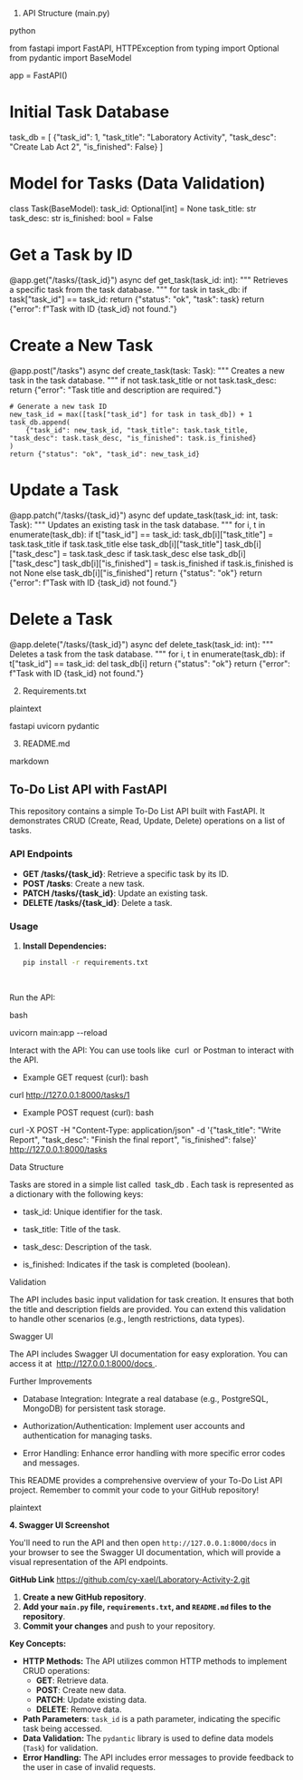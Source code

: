 
1.  API Structure (main.py)
 
python
  
from fastapi import FastAPI, HTTPException
from typing import Optional
from pydantic import BaseModel

app = FastAPI()

# Initial Task Database
task_db = [
    {"task_id": 1, "task_title": "Laboratory Activity", "task_desc": "Create Lab Act 2", "is_finished": False}
]

# Model for Tasks (Data Validation)
class Task(BaseModel):
    task_id: Optional[int] = None
    task_title: str
    task_desc: str
    is_finished: bool = False

# Get a Task by ID
@app.get("/tasks/{task_id}")
async def get_task(task_id: int):
    """
    Retrieves a specific task from the task database.
    """
    for task in task_db:
        if task["task_id"] == task_id:
            return {"status": "ok", "task": task}
    return {"error": f"Task with ID {task_id} not found."}

# Create a New Task
@app.post("/tasks")
async def create_task(task: Task):
    """
    Creates a new task in the task database.
    """
    if not task.task_title or not task.task_desc:
        return {"error": "Task title and description are required."}

    # Generate a new task ID
    new_task_id = max([task["task_id"] for task in task_db]) + 1
    task_db.append(
        {"task_id": new_task_id, "task_title": task.task_title, "task_desc": task.task_desc, "is_finished": task.is_finished}
    )
    return {"status": "ok", "task_id": new_task_id}

# Update a Task
@app.patch("/tasks/{task_id}")
async def update_task(task_id: int, task: Task):
    """
    Updates an existing task in the task database.
    """
    for i, t in enumerate(task_db):
        if t["task_id"] == task_id:
            task_db[i]["task_title"] = task.task_title if task.task_title else task_db[i]["task_title"]
            task_db[i]["task_desc"] = task.task_desc if task.task_desc else task_db[i]["task_desc"]
            task_db[i]["is_finished"] = task.is_finished if task.is_finished is not None else task_db[i]["is_finished"]
            return {"status": "ok"}
    return {"error": f"Task with ID {task_id} not found."}

# Delete a Task
@app.delete("/tasks/{task_id}")
async def delete_task(task_id: int):
    """
    Deletes a task from the task database.
    """
    for i, t in enumerate(task_db):
        if t["task_id"] == task_id:
            del task_db[i]
            return {"status": "ok"}
    return {"error": f"Task with ID {task_id} not found."}
 
 
2.  Requirements.txt
 
plaintext
  
fastapi
uvicorn
pydantic
 
 
3.  README.md
 
markdown
  
## To-Do List API with FastAPI

This repository contains a simple To-Do List API built with FastAPI. It demonstrates CRUD (Create, Read, Update, Delete) operations on a list of tasks.

### API Endpoints

* **GET /tasks/{task_id}**: Retrieve a specific task by its ID.
* **POST /tasks**: Create a new task.
* **PATCH /tasks/{task_id}**: Update an existing task.
* **DELETE /tasks/{task_id}**: Delete a task.

### Usage

1. **Install Dependencies:**
   ```bash
   pip install -r requirements.txt
 
 
Run the API:
 
bash
  
uvicorn main:app --reload
 
 
Interact with the API:
You can use tools like  curl  or Postman to interact with the API.
 
 
- Example GET request (curl):
bash
  
curl http://127.0.0.1:8000/tasks/1 
 
 
- Example POST request (curl):
bash
  
curl -X POST -H "Content-Type: application/json" -d '{"task_title": "Write Report", "task_desc": "Finish the final report", "is_finished": false}' http://127.0.0.1:8000/tasks
 
 
Data Structure
 
Tasks are stored in a simple list called  task_db . Each task is represented as a dictionary with the following keys:
 
- task_id: Unique identifier for the task.
 
- task_title: Title of the task.
 
- task_desc: Description of the task.
 
- is_finished: Indicates if the task is completed (boolean).
 
Validation
 
The API includes basic input validation for task creation. It ensures that both the title and description fields are provided. You can extend this validation to handle other scenarios (e.g., length restrictions, data types).
 
Swagger UI
 
The API includes Swagger UI documentation for easy exploration.  You can access it at  http://127.0.0.1:8000/docs .
 
Further Improvements
 
- Database Integration: Integrate a real database (e.g., PostgreSQL, MongoDB) for persistent task storage.
 
- Authorization/Authentication: Implement user accounts and authentication for managing tasks.
 
- Error Handling: Enhance error handling with more specific error codes and messages.
 
This README provides a comprehensive overview of your To-Do List API project. Remember to commit your code to your GitHub repository!
 
plaintext
  

**4.  Swagger UI Screenshot**

You'll need to run the API and then open `http://127.0.0.1:8000/docs` in your browser to see the Swagger UI documentation, which will provide a visual representation of the API endpoints.

**GitHub Link**
https://github.com/cy-xael/Laboratory-Activity-2.git


1. **Create a new GitHub repository**.
2. **Add your `main.py` file, `requirements.txt`, and `README.md` files to the repository**.
3. **Commit your changes** and push to your repository.

**Key Concepts:**

* **HTTP Methods:**  The API utilizes common HTTP methods to implement CRUD operations:
    * **GET**: Retrieve data.
    * **POST**: Create new data.
    * **PATCH**: Update existing data.
    * **DELETE**: Remove data.
* **Path Parameters**:  `task_id` is a path parameter, indicating the specific task being accessed.
* **Data Validation:** The `pydantic` library is used to define data models (`Task`) for validation.
* **Error Handling:** The API includes error messages to provide feedback to the user in case of invalid requests.

